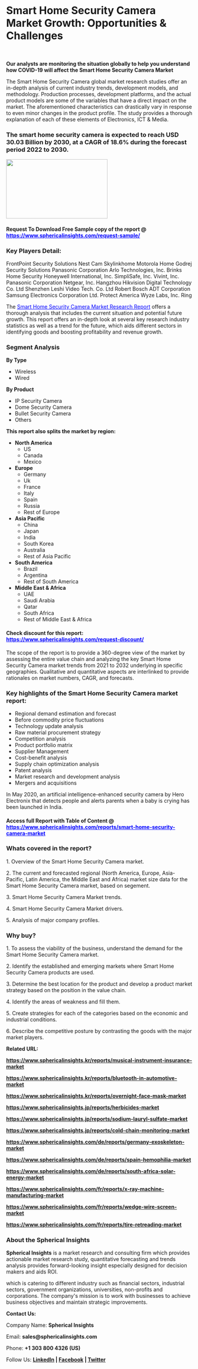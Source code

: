 <p>&nbsp;</p>
<h1><strong>Smart Home Security Camera Market Growth: Opportunities &amp; Challenges</strong></h1>
<p>&nbsp;</p>
<p><strong>Our analysts are monitoring the situation globally to help you understand how COVID-19 will affect the Smart Home Security Camera Market</strong></p>
<p>The Smart Home Security Camera global market research studies offer an in-depth analysis of current industry trends, development models, and methodology. Production processes, development platforms, and the actual product models are some of the variables that have a direct impact on the market. The aforementioned characteristics can drastically vary in response to even minor changes in the product profile. The study provides a thorough explanation of each of these elements of Electronics, ICT &amp; Media.</p>
<h3>The smart home security camera is expected to reach USD 30.03 Billion by 2030, at a CAGR of 18.6% during the forecast period 2022 to 2030.</h3>
<p><img src="https://www.sphericalinsights.com/images/rd/home-security-camera.png" alt="" width="274" height="160" /></p>
<h4>Request To Download Free Sample copy of the report @ <span style="color: #0000ff;"><a style="color: #0000ff;" href="https://www.sphericalinsights.com/request-sample/" target="_blank">https://www.sphericalinsights.com/request-sample/</a></span></h4>
<h3><strong>Key Players Detail:</strong></h3>
<p>FrontPoint Security Solutions Nest Cam Skylinkhome Motorola Home Godrej Security Solutions Panasonic Corporation Arlo Technologies, Inc. Brinks Home Security Honeywell International, Inc. SimpliSafe, Inc. Vivint, Inc. Panasonic Corporation Netgear, Inc. Hangzhou Hikvision Digital Technology Co. Ltd Shenzhen Leshi Video Tech. Co. Ltd Robert Bosch ADT Corporation Samsung Electronics Corporation Ltd. Protect America Wyze Labs, Inc. Ring</p>
<p>The <span style="color: #0000ff;"><a style="color: #0000ff;" href="https://www.sphericalinsights.com/reports/smart-home-security-camera-market" target="_blank">Smart Home Security Camera Market Research Report</a></span> offers a thorough analysis that includes the current situation and potential future growth. This report offers an in-depth look at several key research industry statistics as well as a trend for the future, which aids different sectors in identifying goods and boosting profitability and revenue growth.</p>
<h3><strong>Segment Analysis </strong></h3>
<p><strong>By Type</strong></p>
<ul>
<li>Wireless</li>
<li>Wired</li>
</ul>
<p><strong>By Product</strong></p>
<ul>
<li>IP Security Camera</li>
<li>Dome Security Camera</li>
<li>Bullet Security Camera</li>
<li>Others</li>
</ul>
<p><strong>This report also splits the market by region:</strong></p>
<ul>
<li><strong>North America</strong>
<ul>
<li>US</li>
<li>Canada</li>
<li>Mexico</li>
</ul>
</li>
<li><strong>Europe</strong>
<ul>
<li>Germany</li>
<li>Uk</li>
<li>France</li>
<li>Italy</li>
<li>Spain</li>
<li>Russia</li>
<li>Rest of Europe</li>
</ul>
</li>
<li><strong>Asia Pacific</strong>
<ul>
<li>China</li>
<li>Japan</li>
<li>India</li>
<li>South Korea</li>
<li>Australia</li>
<li>Rest of Asia Pacific</li>
</ul>
</li>
<li><strong>South America</strong>
<ul>
<li>Brazil</li>
<li>Argentina</li>
<li>Rest of South America</li>
</ul>
</li>
<li><strong>Middle East &amp; Africa</strong>
<ul>
<li>UAE</li>
<li>Saudi Arabia</li>
<li>Qatar</li>
<li>South Africa</li>
<li>Rest of Middle East &amp; Africa</li>
</ul>
</li>
</ul>
<h4>Check discount for this report:<span style="color: #0000ff;"><a style="color: #0000ff;" href="https://www.sphericalinsights.com/request-discount/" target="_blank"> https://www.sphericalinsights.com/request-discount/</a></span></h4>
<p>The scope of the report is to provide a 360-degree view of the market by assessing the entire value chain and analyzing the key Smart Home Security Camera market trends from 2021 to 2032 underlying in specific geographies. Qualitative and quantitative aspects are interlinked to provide rationales on market numbers, CAGR, and forecasts.</p>
<h3><strong>Key highlights of the Smart Home Security Camera market report:</strong></h3>
<ul>
<li>Regional demand estimation and forecast</li>
<li>Before commodity price fluctuations</li>
<li>Technology update analysis</li>
<li>Raw material procurement strategy</li>
<li>Competition analysis</li>
<li>Product portfolio matrix</li>
<li>Supplier Management</li>
<li>Cost-benefit analysis</li>
<li>Supply chain optimization analysis</li>
<li>Patent analysis</li>
<li>Market research and development analysis</li>
<li>Mergers and acquisitions</li>
</ul>
<p>In May 2020, an artificial intelligence-enhanced security camera by Hero Electronix that detects people and alerts parents when a baby is crying has been launched in India.</p>
<h4>Access full Report with Table of Content @ <span style="color: #0000ff;"><a style="color: #0000ff;" href="https://www.sphericalinsights.com/reports/smart-home-security-camera-market" target="_blank">https://www.sphericalinsights.com/reports/smart-home-security-camera-market</a></span></h4>
<h3><strong>Whats covered in the report?</strong></h3>
<p>1. Overview of the Smart Home Security Camera market.</p>
<p>2. The current and forecasted regional (North America, Europe, Asia-Pacific, Latin America, the Middle East and Africa) market size data for the Smart Home Security Camera market, based on segement.</p>
<p>3. Smart Home Security Camera Market trends.</p>
<p>4. Smart Home Security Camera Market drivers.</p>
<p>5. Analysis of major company profiles.</p>
<h3><strong>Why buy?</strong></h3>
<p>1. To assess the viability of the business, understand the demand for the Smart Home Security Camera market.</p>
<p>2. Identify the established and emerging markets where Smart Home Security Camera products are used.</p>
<p>3. Determine the best location for the product and develop a product market strategy based on the position in the value chain.</p>
<p>4. Identify the areas of weakness and fill them.</p>
<p>5. Create strategies for each of the categories based on the economic and industrial conditions.</p>
<p>6. Describe the competitive posture by contrasting the goods with the major market players.</p>
<p><strong>Related URL:</strong></p>
<p><strong><a href="https://www.sphericalinsights.kr/reports/musical-instrument-insurance-markethttps://www.sphericalinsights.kr/reports/bluetooth-in-automotive-markethttps://www.sphericalinsights.kr/reports/overnight-face-mask-market">https://www.sphericalinsights.kr/reports/musical-instrument-insurance-market</a></strong></p>
<p><strong><a href="https://www.sphericalinsights.kr/reports/musical-instrument-insurance-markethttps://www.sphericalinsights.kr/reports/bluetooth-in-automotive-markethttps://www.sphericalinsights.kr/reports/overnight-face-mask-market">https://www.sphericalinsights.kr/reports/bluetooth-in-automotive-market</a></strong></p>
<p><strong><a href="https://www.sphericalinsights.kr/reports/musical-instrument-insurance-markethttps://www.sphericalinsights.kr/reports/bluetooth-in-automotive-markethttps://www.sphericalinsights.kr/reports/overnight-face-mask-market">https://www.sphericalinsights.kr/reports/overnight-face-mask-market</a></strong></p>
<p><strong><a href="https://www.sphericalinsights.jp/reports/herbicides-markethttps://www.sphericalinsights.jp/reports/sodium-lauryl-sulfate-markethttps://www.sphericalinsights.jp/reports/cold-chain-monitoring-market">https://www.sphericalinsights.jp/reports/herbicides-market</a></strong></p>
<p><strong><a href="https://www.sphericalinsights.jp/reports/herbicides-markethttps://www.sphericalinsights.jp/reports/sodium-lauryl-sulfate-markethttps://www.sphericalinsights.jp/reports/cold-chain-monitoring-market">https://www.sphericalinsights.jp/reports/sodium-lauryl-sulfate-market</a></strong></p>
<p><strong><a href="https://www.sphericalinsights.jp/reports/herbicides-markethttps://www.sphericalinsights.jp/reports/sodium-lauryl-sulfate-markethttps://www.sphericalinsights.jp/reports/cold-chain-monitoring-market">https://www.sphericalinsights.jp/reports/cold-chain-monitoring-market</a></strong></p>
<p><strong><a href="https://www.sphericalinsights.com/de/reports/germany-exoskeleton-markethttps://www.sphericalinsights.com/de/reports/spain-hemophilia-markethttps://www.sphericalinsights.com/de/reports/south-africa-solar-energy-market">https://www.sphericalinsights.com/de/reports/germany-exoskeleton-market</a></strong></p>
<p><strong><a href="https://www.sphericalinsights.com/de/reports/germany-exoskeleton-markethttps://www.sphericalinsights.com/de/reports/spain-hemophilia-markethttps://www.sphericalinsights.com/de/reports/south-africa-solar-energy-market">https://www.sphericalinsights.com/de/reports/spain-hemophilia-market</a></strong></p>
<p><strong><a href="https://www.sphericalinsights.com/de/reports/germany-exoskeleton-markethttps://www.sphericalinsights.com/de/reports/spain-hemophilia-markethttps://www.sphericalinsights.com/de/reports/south-africa-solar-energy-market">https://www.sphericalinsights.com/de/reports/south-africa-solar-energy-market</a></strong></p>
<p><strong><a href="https://www.sphericalinsights.com/fr/reports/x-ray-machine-manufacturing-markethttps://www.sphericalinsights.com/fr/reports/wedge-wire-screen-markethttps://www.sphericalinsights.com/fr/reports/tire-retreading-market">https://www.sphericalinsights.com/fr/reports/x-ray-machine-manufacturing-market</a></strong></p>
<p><strong><a href="https://www.sphericalinsights.com/fr/reports/x-ray-machine-manufacturing-markethttps://www.sphericalinsights.com/fr/reports/wedge-wire-screen-markethttps://www.sphericalinsights.com/fr/reports/tire-retreading-market">https://www.sphericalinsights.com/fr/reports/wedge-wire-screen-market</a></strong></p>
<p><strong><a href="https://www.sphericalinsights.com/fr/reports/x-ray-machine-manufacturing-markethttps://www.sphericalinsights.com/fr/reports/wedge-wire-screen-markethttps://www.sphericalinsights.com/fr/reports/tire-retreading-market">https://www.sphericalinsights.com/fr/reports/tire-retreading-market</a></strong></p>
<h3><strong>About the Spherical Insights</strong></h3>
<p><strong>Spherical Insights</strong> is a market research and consulting firm which provides actionable market research study, quantitative forecasting and trends analysis provides forward-looking insight especially designed for decision makers and aids ROI.</p>
<p>which is catering to different industry such as financial sectors, industrial sectors, government organizations, universities, non-profits and corporations. The company's mission is to work with businesses to achieve business objectives and maintain strategic improvements.</p>
<p><strong>Contact Us:</strong></p>
<p>Company Name: <strong>Spherical Insights</strong></p>
<p>Email: <strong>sales@sphericalinsights.com</strong></p>
<p>Phone: <strong>+1 303 800 4326 (US)</strong></p>
<p>Follow Us: <strong><a href="https://www.linkedin.com/company/spherical-insight/"><u>LinkedIn</u></a> | <a href="https://www.facebook.com/sphericalinsights35"><u>Facebook</u></a> | <a href="https://twitter.com/SInsights_US"><u>Twitter</u></a></strong></p>

